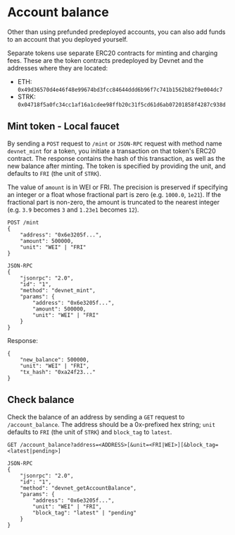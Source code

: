 # Account balance

Other than using prefunded predeployed accounts, you can also add funds to an account that you deployed yourself.

Separate tokens use separate ERC20 contracts for minting and charging fees. These are the token contracts predeployed by Devnet and the addresses where they are located:

- ETH: `0x49d36570d4e46f48e99674bd3fcc84644ddd6b96f7c741b1562b82f9e004dc7`
- STRK: `0x04718f5a0fc34cc1af16a1cdee98ffb20c31f5cd61d6ab07201858f4287c938d`

## Mint token - Local faucet

By sending a `POST` request to `/mint` or `JSON-RPC` request with method name `devnet_mint` for a token, you initiate a transaction on that token's ERC20 contract. The response contains the hash of this transaction, as well as the new balance after minting. The token is specified by providing the unit, and defaults to `FRI` (the unit of `STRK`).

The value of `amount` is in WEI or FRI. The precision is preserved if specifying an integer or a float whose fractional part is zero (e.g. `1000.0`, `1e21`). If the fractional part is non-zero, the amount is truncated to the nearest integer (e.g. `3.9` becomes `3` and `1.23e1` becomes `12`).

```
POST /mint
{
    "address": "0x6e3205f...",
    "amount": 500000,
    "unit": "WEI" | "FRI"
}
```

```
JSON-RPC
{
    "jsonrpc": "2.0",
    "id": "1",
    "method": "devnet_mint",
    "params": {
        "address": "0x6e3205f...",
        "amount": 500000,
        "unit": "WEI" | "FRI"
    }
}
```

Response:

```
{
    "new_balance": 500000,
    "unit": "WEI" | "FRI",
    "tx_hash": "0xa24f23..."
}
```

## Check balance

Check the balance of an address by sending a `GET` request to `/account_balance`. The address should be a 0x-prefixed hex string; `unit` defaults to `FRI` (the unit of `STRK`) and `block_tag` to `latest`.

```
GET /account_balance?address=<ADDRESS>[&unit=<FRI|WEI>][&block_tag=<latest|pending>]
```

```
JSON-RPC
{
    "jsonrpc": "2.0",
    "id": "1",
    "method": "devnet_getAccountBalance",
    "params": {
        "address": "0x6e3205f...",
        "unit": "WEI" | "FRI",
        "block_tag": "latest" | "pending"
    }
}
```
